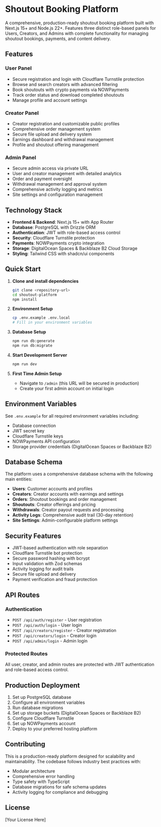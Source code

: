 # Shoutout Booking Platform

A comprehensive, production-ready shoutout booking platform built with Next.js 15+ and Node.js 22+. Features three distinct role-based panels for Users, Creators, and Admins with complete functionality for managing shoutout bookings, payments, and content delivery.

## Features

### User Panel
- Secure registration and login with Cloudflare Turnstile protection
- Browse and search creators with advanced filtering
- Book shoutouts with crypto payments via NOWPayments
- Track order status and download completed shoutouts
- Manage profile and account settings

### Creator Panel
- Creator registration and customizable public profiles
- Comprehensive order management system
- Secure file upload and delivery system
- Earnings dashboard and withdrawal management
- Profile and shoutout offering management

### Admin Panel
- Secure admin access via private URL
- User and creator management with detailed analytics
- Order and payment oversight
- Withdrawal management and approval system
- Comprehensive activity logging and metrics
- Site settings and configuration management

## Technology Stack

- **Frontend & Backend**: Next.js 15+ with App Router
- **Database**: PostgreSQL with Drizzle ORM
- **Authentication**: JWT with role-based access control
- **Security**: Cloudflare Turnstile protection
- **Payments**: NOWPayments crypto integration
- **Storage**: DigitalOcean Spaces & Backblaze B2 Cloud Storage
- **Styling**: Tailwind CSS with shadcn/ui components

## Quick Start

1. **Clone and install dependencies**
   ```bash
   git clone <repository-url>
   cd shoutout-platform
   npm install
   ```

2. **Environment Setup**
   ```bash
   cp .env.example .env.local
   # Fill in your environment variables
   ```

3. **Database Setup**
   ```bash
   npm run db:generate
   npm run db:migrate
   ```

4. **Start Development Server**
   ```bash
   npm run dev
   ```

5. **First Time Admin Setup**
   - Navigate to `/admin` (this URL will be secured in production)
   - Create your first admin account on initial login

## Environment Variables

See `.env.example` for all required environment variables including:
- Database connection
- JWT secret key
- Cloudflare Turnstile keys
- NOWPayments API configuration
- Storage provider credentials (DigitalOcean Spaces or Backblaze B2)

## Database Schema

The platform uses a comprehensive database schema with the following main entities:
- **Users**: Customer accounts and profiles
- **Creators**: Creator accounts with earnings and settings
- **Orders**: Shoutout bookings and order management
- **Shoutouts**: Creator offerings and pricing
- **Withdrawals**: Creator payout requests and processing
- **Activity Logs**: Comprehensive audit trail (30-day retention)
- **Site Settings**: Admin-configurable platform settings

## Security Features

- JWT-based authentication with role separation
- Cloudflare Turnstile bot protection
- Secure password hashing with bcrypt
- Input validation with Zod schemas
- Activity logging for audit trails
- Secure file upload and delivery
- Payment verification and fraud protection

## API Routes

### Authentication
- `POST /api/auth/register` - User registration
- `POST /api/auth/login` - User login
- `POST /api/creators/register` - Creator registration
- `POST /api/creators/login` - Creator login
- `POST /api/admin/login` - Admin login

### Protected Routes
All user, creator, and admin routes are protected with JWT authentication and role-based access control.

## Production Deployment

1. Set up PostgreSQL database
2. Configure all environment variables
3. Run database migrations
4. Set up storage buckets (DigitalOcean Spaces or Backblaze B2)
5. Configure Cloudflare Turnstile
6. Set up NOWPayments account
7. Deploy to your preferred hosting platform

## Contributing

This is a production-ready platform designed for scalability and maintainability. The codebase follows industry best practices with:
- Modular architecture
- Comprehensive error handling
- Type safety with TypeScript
- Database migrations for safe schema updates
- Activity logging for compliance and debugging

## License

[Your License Here]